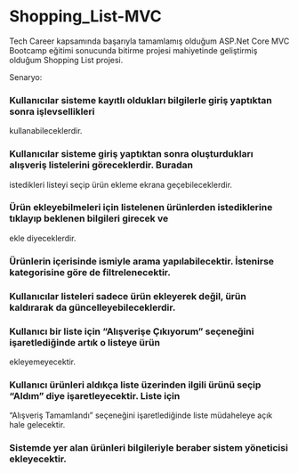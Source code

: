 # Shopping_List-MVC
Tech Career kapsamında başarıyla tamamlamış olduğum ASP.Net Core MVC Bootcamp eğitimi sonucunda bitirme projesi mahiyetinde geliştirmiş olduğum Shopping List projesi.

Senaryo:
### Kullanıcılar sisteme kayıtlı oldukları bilgilerle giriş yaptıktan sonra işlevsellikleri
kullanabileceklerdir.
###  Kullanıcılar sisteme giriş yaptıktan sonra oluşturdukları alışveriş listelerini göreceklerdir. Buradan
istedikleri listeyi seçip ürün ekleme ekrana geçebileceklerdir.
###  Ürün ekleyebilmeleri için listelenen ürünlerden istediklerine tıklayıp beklenen bilgileri girecek ve
ekle diyeceklerdir.
###  Ürünlerin içerisinde ismiyle arama yapılabilecektir. İstenirse kategorisine göre de filtrelenecektir.
###  Kullanıcılar listeleri sadece ürün ekleyerek değil, ürün kaldırarak da güncelleyebileceklerdir.
###  Kullanıcı bir liste için “Alışverişe Çıkıyorum” seçeneğini işaretlediğinde artık o listeye ürün
ekleyemeyecektir.
###  Kullanıcı ürünleri aldıkça liste üzerinden ilgili ürünü seçip “Aldım” diye işaretleyecektir. Liste için
“Alışveriş Tamamlandı” seçeneğini işaretlediğinde liste müdaheleye açık hale gelecektir.
###  Sistemde yer alan ürünleri bilgileriyle beraber sistem yöneticisi ekleyecektir.

